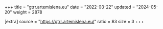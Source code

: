 +++
title = "gtrr.artemislena.eu"
date = "2022-03-22"
updated = "2024-05-20"
weight = 2878

[extra]
source = "https://gtrr.artemislena.eu/"
ratio = 83
size = 3
+++
